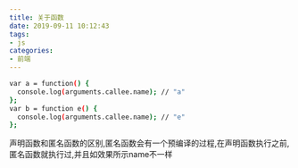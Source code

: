 ```yaml
---
title: 关于函数
date: 2019-09-11 10:12:43
tags:
- js
categories:
- 前端
---
```


```bash
var a = function() {
  console.log(arguments.callee.name); // "a"
};
var b = function e() {
  console.log(arguments.callee.name); // "e"
};
```

声明函数和匿名函数的区别,匿名函数会有一个预编译的过程,在声明函数执行之前,匿名函数就执行过,并且如效果所示name不一样
